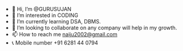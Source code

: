 - 👋 Hi, I’m @GURUSUJAN
- 👀 I’m interested in CODING
- 🌱 I’m currently learning DSA, DBMS.
- 💞️ I’m looking to collaborate on any company will help in my growth.
- 📫 How to reach me naiju2002@gmail.com
- 📞 Mobile number +91 6281 44 0794

<!---
GURUSUJAN/GURUSUJAN is a ✨ special ✨ repository because its `README.md` (this file) appears on your GitHub profile.
You can click the Preview link to take a look at your changes.
--->
